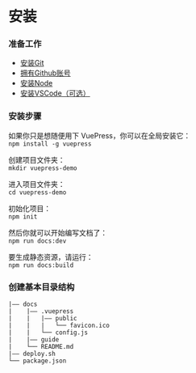 # 安装
### 准备工作
- [安装Git](https://git-scm.com/downloads)
- [拥有Github账号](https://github.com/)
- [安装Node](https://nodejs.org/zh-cn/)
- [安装VSCode（可选）](https://code.visualstudio.com/)

### 安装步骤
如果你只是想随便用下 VuePress，你可以在全局安装它：
<br>`npm install -g vuepress`

创建项目文件夹：
<br>`mkdir vuepress-demo`

进入项目文件夹：
<br>`cd vuepress-demo`

初始化项目：
<br>`npm init`

然后你就可以开始编写文档了：
<br>`npm run docs:dev`

要生成静态资源，请运行：
<br>`npm run docs:build`

### 创建基本目录结构
```
|—— docs
|    |—— .vuepress
|    |   |—— public
|    |   |   └── favicon.ico
|    |   └── config.js
|    |—— guide
|    └── README.md
|—— deploy.sh
└── package.json
```
